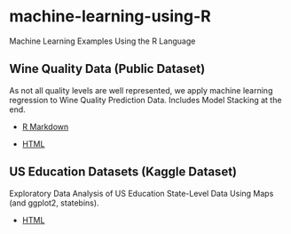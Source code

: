 # machine-learning-using-R
Machine Learning Examples Using the R Language

## Wine Quality Data (Public Dataset)

As not all quality levels are well represented, we apply machine learning regression to Wine Quality Prediction Data.
Includes Model Stacking at the end.

  - [R Markdown](WineQuality.Rmd)

  - [HTML](http://rpubs.com/ispapadakis/wine-quality)
  

## US Education Datasets (Kaggle Dataset)

Exploratory Data Analysis of US Education State-Level Data Using Maps (and ggplot2, statebins).

  - [HTML](https://www.kaggle.com/yanpapadakis/us-edu-eda?scriptVersionId=15124802)
